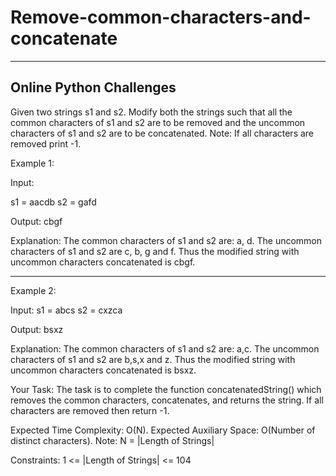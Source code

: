 # Remove-common-characters-and-concatenate
--------------------------------------------------------
Online Python Challenges
--------------------------------------------------------

Given two strings s1 and s2. Modify both the strings such that all the common characters of s1 and s2 are to be removed and the uncommon characters of s1 and s2 are to be concatenated.
Note: If all characters are removed print -1.

Example 1:

Input:

s1 = aacdb
s2 = gafd

Output: cbgf

Explanation: The common characters of s1
and s2 are: a, d. The uncommon characters
of s1 and s2 are c, b, g and f. Thus the
modified string with uncommon characters
concatenated is cbgf.

---------------------------------------------------------------------------------


Example 2:

Input:
s1 = abcs
s2 = cxzca

Output: bsxz

Explanation: The common characters of s1
and s2 are: a,c. The uncommon characters
of s1 and s2 are b,s,x and z. Thus the
modified string with uncommon characters
concatenated is bsxz.


Your Task:
The task is to complete the function concatenatedString() which removes the common characters, concatenates, and returns the string. If all characters are removed then return -1.

Expected Time Complexity: O(N).
Expected Auxiliary Space: O(Number of distinct characters).
Note: N = |Length of Strings|

Constraints: 
1 <= |Length of Strings| <= 104
